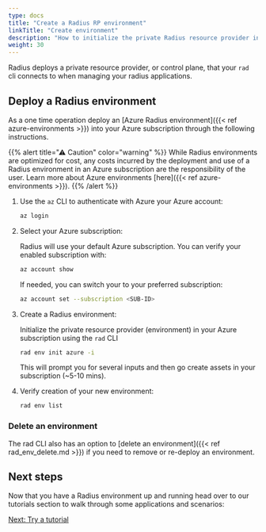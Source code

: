 ```yaml
---
type: docs
title: "Create a Radius RP environment"
linkTitle: "Create environment"
description: "How to initialize the private Radius resource provider in your Azure subscription"
weight: 30
---
```


Radius deploys a private resource provider, or control plane, that your `rad` cli connects to when managing your radius applications.

## Deploy a Radius environment

As a one time operation deploy an [Azure Radius environment]({{< ref azure-environments >}}) into your Azure subscription through the following instructions.

{{% alert title="⚠ Caution" color="warning" %}}
While Radius environments are optimized for cost, any costs incurred by the deployment and use of a Radius environment in an Azure subscription are the responsibility of the user. Learn more about Azure environments [here]({{< ref azure-environments >}}).
{{% /alert %}}

1. Use the `az` CLI to authenticate with Azure your Azure account:

   ```sh
   az login
   ```

1. Select your Azure subscription:

   Radius will use your default Azure subscription. You can verify your enabled subscription with:

   ```sh
   az account show
   ```

   If needed, you can switch your to your preferred subscription:

   ```sh
   az account set --subscription <SUB-ID>
   ```

1. Create a Radius environment:

   Initialize the private resource provider (environment) in your Azure subscription using the `rad` CLI

   ```sh
   rad env init azure -i
   ```

   This will prompt you for several inputs and then go create assets in your subscription (~5-10 mins). 

1. Verify creation of your new environment:

   ```sh
   rad env list
   ```

### Delete an environment

The rad CLI also has an option to [delete an environment]({{< ref rad_env_delete.md >}}) if you need to remove or re-deploy an environment.

## Next steps

Now that you have a Radius environment up and running head over to our tutorials section to walk through some applications and scenarios:

<a class="btn btn-primary" href="{{< ref tutorial >}}" role="button">Next: Try a tutorial</a>
